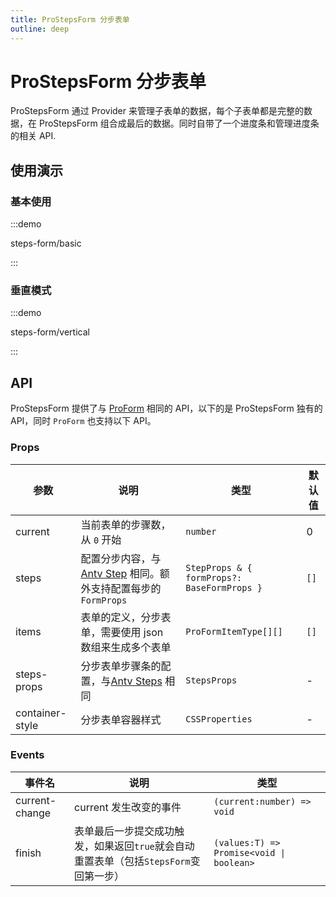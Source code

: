 ```yaml
---
title: ProStepsForm 分步表单
outline: deep
---
```


# ProStepsForm 分步表单

ProStepsForm 通过 Provider 来管理子表单的数据，每个子表单都是完整的数据，在 ProStepsForm 组合成最后的数据。同时自带了一个进度条和管理进度条的相关 API.

## 使用演示

### 基本使用

:::demo

steps-form/basic

:::

### 垂直模式

:::demo

steps-form/vertical

:::

## API

ProStepsForm 提供了与 [ProForm](./form.md) 相同的 API，以下的是 ProStepsForm 独有的 API，同时 `ProForm` 也支持以下 API。

### Props

| 参数            | 说明                                                                                                                   | 类型                                        | 默认值 |
| --------------- | ---------------------------------------------------------------------------------------------------------------------- | ------------------------------------------- | ------ |
| current         | 当前表单的步骤数，从 `0` 开始                                                                                          | `number`                                    | 0      |
| steps           | 配置分步内容，与[Antv Step](https://www.antdv.com/components/steps-cn#steps-step) 相同。额外支持配置每步的 `FormProps` | `StepProps & { formProps?: BaseFormProps }` | `[]`   |
| items           | 表单的定义，分步表单，需要使用 json 数组来生成多个表单                                                                 | `ProFormItemType[][]`                       | `[]`   |
| steps-props     | 分步表单步骤条的配置，与[Antv Steps](https://www.antdv.com/components/steps-cn#steps) 相同                             | `StepsProps`                                | -      |
| container-style | 分步表单容器样式                                                                                                       | `CSSProperties`                             | -      |

### Events

| 事件名         | 说明                                                                                  | 类型                                     |
| -------------- | ------------------------------------------------------------------------------------- | ---------------------------------------- |
| current-change | current 发生改变的事件                                                                | `(current:number) => void	`               |
| finish         | 表单最后一步提交成功触发，如果返回`true`就会自动重置表单（包括`StepsForm`变回第一步） | `(values:T) => Promise<void \| boolean>` |
